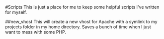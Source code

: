 #Scripts
This is just a place for me to keep some helpful scripts I've written for myself.

##new_vhost
This will create a new vhost for Apache with a symlink to my projects folder in my home directory. Saves a bunch of time when I just want to mess with some PHP.